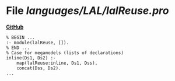 # File _languages/LAL/lalReuse.pro_
**[GitHub](https://github.com/softlang/yas/blob/master/languages/LAL/lalReuse.pro)**
```
% BEGIN ...
:- module(lalReuse, []).
% END ...
% Case for megamodels (lists of declarations)
inline(Ds1, Ds2) :-
    map(lalReuse:inline, Ds1, Dss),
    concat(Dss, Ds2).
...
```
